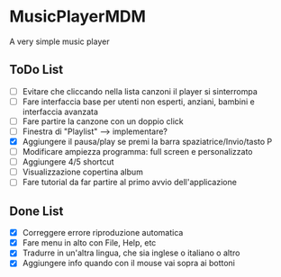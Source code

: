 # MusicPlayerMDM
A very simple music player

## ToDo List
- [ ] Evitare che cliccando nella lista canzoni il player si sinterrompa
- [ ] Fare interfaccia base per utenti non esperti, anziani, bambini e interfaccia avanzata
- [ ] Fare partire la canzone con un doppio click 
- [ ] Finestra di "Playlist" --> implementare?
- [X] Aggiungere il pausa/play se premi la barra spaziatrice/Invio/tasto P
- [ ] Modificare ampiezza programma: full screen e personalizzato
- [ ] Aggiungere 4/5 shortcut
- [ ] Visualizzazione copertina album
- [ ] Fare tutorial da far partire al primo avvio dell'applicazione

## Done List
- [X] Correggere errore riproduzione automatica
- [X] Fare menu in alto con File, Help, etc
- [X] Tradurre in un'altra lingua, che sia inglese o italiano o altro
- [X] Aggiungere info quando con il mouse vai sopra ai bottoni
